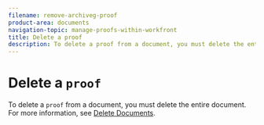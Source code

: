 ```yaml
---
filename: remove-archiveg-proof
product-area: documents
navigation-topic: manage-proofs-within-workfront
title: Delete a proof
description: To delete a proof from a document, you must delete the entire document. For more information, see Delete Documents.
---
```


# Delete a `proof`

To delete a `proof` from a document, you must delete the entire document. For more information, see [Delete Documents](../../../documents/managing-documents/delete-documents.md).
